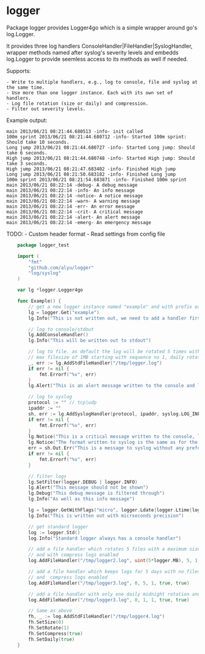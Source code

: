 logger
======

Package logger provides Logger4go which is a simple wrapper around go's log.Logger.

It provides three log handlers ConsoleHandler|FileHandler|SyslogHandler,
wrapper methods named after syslog's severity levels and embedds log.Logger to provide
seemless access to its methods as well if needed.

Supports:

    - Write to multiple handlers, e.g., log to console, file and syslog at the same time.
    - Use more than one logger instance. Each with its own set of handlers.
    - Log file rotation (size or daily) and compression.
    - Filter out severity levels.

Example output:

    main 2013/06/21 08:21:44.680513 -info- init called
    100m sprint 2013/06/21 08:21:44.680712 -info- Started 100m sprint: Should take 10 seconds.
    Long jump 2013/06/21 08:21:44.680727 -info- Started Long jump: Should take 6 seconds.
    High jump 2013/06/21 08:21:44.680748 -info- Started High jump: Should take 3 seconds.
    High jump 2013/06/21 08:21:47.683402 -info- Finished High jump
    Long jump 2013/06/21 08:21:50.683182 -info- Finished Long jump
    100m sprint 2013/06/21 08:21:54.683871 -info- Finished 100m sprint
    main 2013/06/21 08:22:14 -debug- A debug message
    main 2013/06/21 08:22:14 -info- An info message
    main 2013/06/21 08:22:14 -notice- A notice message
    main 2013/06/21 08:22:14 -warn- A warning message
    main 2013/06/21 08:22:14 -err- An error message
    main 2013/06/21 08:22:14 -crit- A critical message
    main 2013/06/21 08:22:14 -alert- An alert message
    main 2013/06/21 08:22:14 -emerg- An emergency message

TODO:
    - Custom header format
    - Read settings from config file

```go
    package logger_test

    import (
        "fmt"
        "github.com/alyu/logger"
        "log/syslog"
    )

    var lg *logger.Logger4go

    func Example() {
        // get a new logger instance named "example" and with prefix example
        lg = logger.Get("example")
        lg.Info("This is not written out, we need to add a handler first")

        // log to console/stdout
        lg.AddConsoleHandler()
        lg.Info("This will be written out to stdout")

        // log to file. as default the log will be rotated 5 times with a
        // max filesize of 1MB starting with sequence no 1, daily rotate and compression disabled
        _, err := lg.AddStdFileHandler("/tmp/logger.log")
        if err != nil {
            fmt.Errorf("%v", err)
        }
        lg.Alert("This is an alert message written to the console and log file")

        // log to syslog
        protocol := "" // tcp|udp
        ipaddr := ""
        sh, err := lg.AddSyslogHandler(protocol, ipaddr, syslog.LOG_INFO|syslog.LOG_LOCAL0, "example")
        if err != nil {
            fmt.Errorf("%v", err)
        }
        lg.Notice("This is a critical message written to the console, log file and syslog")
        lg.Notice("The format written to syslog is the same as for the console and log file")
        err = sh.Out.Err("This is a message to syslog without any preformatted header, it just contains this message")
        if err != nil {
            fmt.Errorf("%v", err)
        }

        // filter logs
        lg.SetFilter(logger.DEBUG | logger.INFO)
        lg.Alert("This message should not be shown")
        lg.Debug("This debug message is filtered through")
        lg.Info("As well as this info message")

        lg = logger.GetWithFlags("micro", logger.Ldate|logger.Ltime|logger.Lmicroseconds)
        lg.Info("This is written out with micrseconds precision")

        // get standard logger
        log := logger.Std()
        log.Info("Standard logger always has a console handler")

        // add a file handler which rotates 5 files with a maximum size of 5MB starting with sequence no 1, daily midnight rotation disabled
        // and with compress logs enabled
        log.AddFileHandler("/tmp/logger2.log", uint(5*logger.MB), 5, 1, true, false)

        // add a file handler which keeps logs for 5 days with no filesize limit starting with sequence no 1, daily midnight rotation
        // and  compress logs enabled
        log.AddFileHandler("/tmp/logger3.log", 0, 5, 1, true, true)

        // add a file handler with only one daily midnight rotation and compress logs enabled
        log.AddFileHandler("/tmp/logger3.log", 0, 1, 1, true, true)

        // Same as above
        fh, _ := log.AddStdFileHandler("/tmp/logger4.log")
        fh.SetSize(0)
        fh.SetRotate(1)
        fh.SetCompress(true)
        fh.SetDaily(true)
    }
```